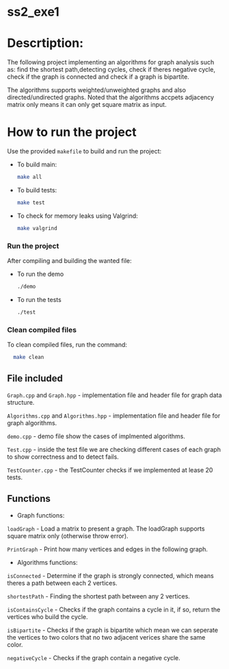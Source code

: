 # ss2_exe1
# Descrtiption:
The following project implementing an algorithms for graph analysis such as: find the shortest path,detecting cycles,
check if theres negative cycle, check if the graph is connected and check if a graph is bipartite.

The algorithms supports weighted/unweighted graphs and also directed/undirected graphs.
Noted that the algorithms accpets adjacency matrix only means it can only get square matrix as input.

# How to run the project
Use the provided `makefile` to build and run the project:
    
   - To build main:
        ```bash
        make all
        ```
  - To build tests:
      ```bash
      make test
      ```
  - To check for memory leaks using Valgrind:
      ```bash
      make valgrind
      ```

### Run the project
After compiling and building the wanted file:

- To run the demo
  ```bash
  ./demo
  ```
- To run the tests
  ```bash
  ./test
  ```

### Clean compiled files
To clean compiled files, run the command:
```bash
  make clean
  ```
## File included
`Graph.cpp` and `Graph.hpp` - implementation file and header file for graph data structure.

`Algorithms.cpp` and `Algorithms.hpp` - implementation file and header file for graph algorithms.

`demo.cpp` - demo file show the cases of implmented algorithms.

`Test.cpp` - inside the test file we are checking different cases of each graph to show correctness and to detect fails. 

`TestCounter.cpp` - the TestCounter checks if we implemented at lease 20 tests.

## Functions
- Graph functions:
  
`loadGraph` - Load a matrix to present a graph. The loadGraph supports square matrix only (otherwise throw error).

`PrintGraph` - Print how many vertices and edges in the following graph.

- Algorithms functions:
  

`isConnected` - Determine if the graph is strongly connected, which means theres a path between each 2 vertices.

`shortestPath` - Finding the shortest path between any 2 vertices.

`isContainsCycle` - Checks if the graph contains a cycle in it, if so, return the vertices who build the cycle.

`isBipartite` - Checks if the graph is bipartite which mean we can seperate the vertices to two colors that no two adjacent verices share the same color.

`negativeCycle` - Checks if the graph contain a negative cycle.
